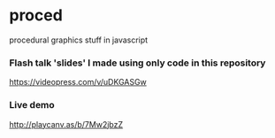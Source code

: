 # proced
procedural graphics stuff in javascript

### Flash talk 'slides' I made using only code in this repository

https://videopress.com/v/uDKGASGw

### Live demo

http://playcanv.as/b/7Mw2jbzZ
